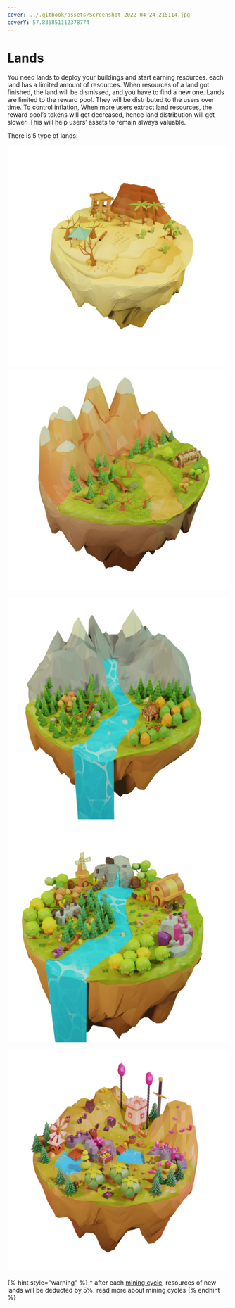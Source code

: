 ```yaml
---
cover: ../.gitbook/assets/Screenshot 2022-04-24 215114.jpg
coverY: 57.836851112378774
---
```


# Lands

You need lands to deploy your buildings and start earning resources. each land has a limited amount of resources. When resources of a land got finished, the land will be dismissed, and you have to find a new one. Lands are limited to the reward pool. They will be distributed to the users over time. To control inflation, When more users extract land resources, the reward pool’s tokens will get decreased, hence land distribution will get slower. This will help users’ assets to remain always valuable.&#x20;

There is 5 type of lands:

![Desert: Has \~25 tokens\* and no Iron and stone resources. every new user can start with this land with -10% earning rate (2800 lands available per day)](../.gitbook/assets/land-desert.png) ![Common: Has \~235 tokens\*, Iron, and Stone. (1400 lands available per day)](../.gitbook/assets/land-common.png)

![Uncommon: Has \~700 tokens\*, Iron, and Stone. +10% earning rate. (480 lands available per day)](../.gitbook/assets/land-uncommon.png) ![Rare: Has \~2800 tokens\*, Iron, and Stone. +20% earning rate. (100 lands available per day)](../.gitbook/assets/land-rare.png)

![Legendary: Has \~14000 tokens\*, Iron, and Stone. +30% earning rate. (20 lands available per day)](../.gitbook/assets/land-legendary.PNG)

{% hint style="warning" %}
&#x20;\* after each [mining cycle](../price-stability.md#mining-cycles), resources of new lands will be deducted by 5%. read more about mining cycles
{% endhint %}

